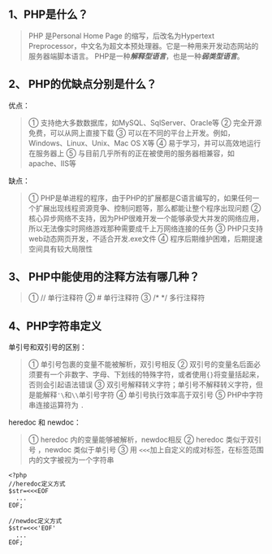1、PHP是什么？
---

> PHP 是Personal Home Page 的缩写，后改名为Hypertext Preprocessor，中文名为超文本预处理器。它是一种用来开发动态网站的服务器端脚本语言。
> PHP是一种***解释型语言***，也是一种***弱类型语言***。

2、 PHP的优缺点分别是什么？
---
优点：
>① 支持绝大多数数据库，如MySQL、SqlServer、Oracle等
② 完全开源免费，可以从网上直接下载
③ 可以在不同的平台上开发。例如，Windows、Linux、Unix、Mac OS X等
④ 易于学习，并可以高效地运行在服务器上
⑤ 与目前几乎所有的正在被使用的服务器相兼容，如apache、IIS等

缺点：
>① PHP是单进程的程序，由于PHP的扩展都是C语言编写的，如果任何一个扩展出现线程资源竞争、控制问题等，那么都能让整个程序出现问题
② 核心异步网络不支持，因为PHP很难开发一个能够承受大并发的网络应用，所以无法像实时网络游戏那种需要成千上万网络连接的任务
③ PHP只支持web动态网页开发，不适合开发.exe文件
④ 程序后期维护困难，后期提速空间具有较大局限性

3、 PHP中能使用的注释方法有哪几种？
---
>① //   单行注释符
② # 单行注释符
③ /*  */ 多行注释符

4、PHP字符串定义
---
单引号和双引号的区别：
>① 单引号包裹的变量不能被解析，双引号相反
② 双引号的变量名后面必须要有一个非数字、字母、下划线的特殊字符，或者使用`{}`将变量括起来，否则会引起语法错误
③ 双引号解释转义字符；单引号不解释转义字符，但是能解释`'\`和`\\`单引号字符
④ 单引号执行效率高于双引号
⑤ PHP中字符串连接运算符为 `.`

heredoc 和 newdoc：
>① heredoc 内的变量能够被解析，newdoc相反
② heredoc 类似于双引号 ，newdoc 类似于单引号
③ 用 `<<<`加上自定义的成对标签，在标签范围内的文字被视为一个字符串
```
<?php
//heredoc定义方式
$str=<<<EOF
  ...
EOF;

//newdoc定义方式
$str=<<<'EOF'
  ...
EOF;
```


